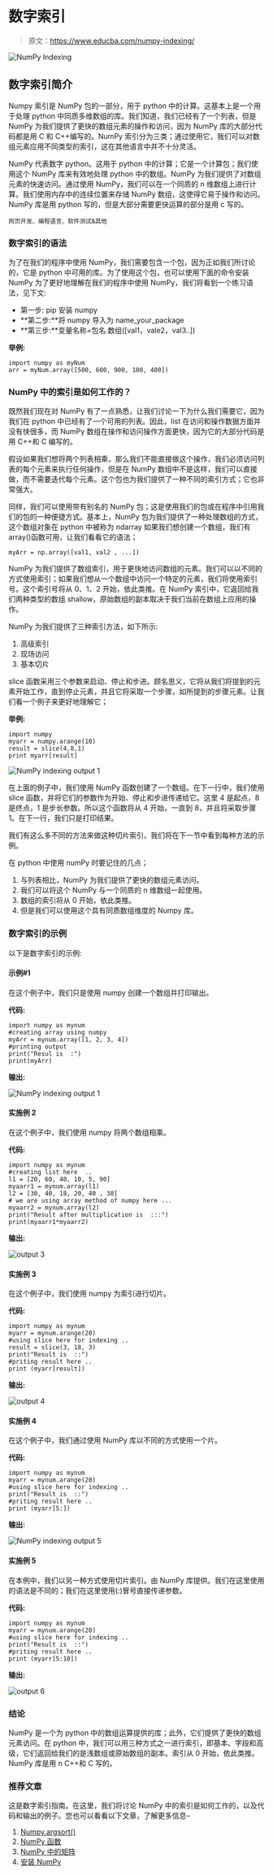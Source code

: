 # 数字索引

> 原文：<https://www.educba.com/numpy-indexing/>

![NumPy Indexing](img/80444f5231c4c1bfc5a09921a423578e.png)



## 数字索引简介

Numpy 索引是 NumPy 包的一部分，用于 python 中的计算。这基本上是一个用于处理 python 中同质多维数组的库。我们知道，我们已经有了一个列表，但是 NumPy 为我们提供了更快的数组元素的操作和访问，因为 NumPy 库的大部分代码都是用 C 和 C++编写的。NumPy 索引分为三类；通过使用它，我们可以对数组元素应用不同类型的索引，这在其他语言中并不十分灵活。

NumPy 代表数字 python。这用于 python 中的计算；它是一个计算包；我们使用这个 NumPy 库来有效地处理 python 中的数组。NumPy 为我们提供了对数组元素的快速访问。通过使用 NumPy，我们可以在一个同质的 n 维数组上进行计算。我们使用内存中的连续位置来存储 NumPy 数组，这使得它易于操作和访问。NumPy 库是用 python 写的，但是大部分需要更快运算的部分是用 c 写的。

<small>网页开发、编程语言、软件测试&其他</small>

### 数字索引的语法

为了在我们的程序中使用 NumPy，我们需要包含一个包，因为正如我们所讨论的，它是 python 中可用的库。为了使用这个包，也可以使用下面的命令安装 NumPy 为了更好地理解在我们的程序中使用 NumPy，我们将看到一个练习语法，见下文:

*   第一步: pip 安装 numpy
*   **第二步:**将 numpy 导入为 name_your_package
*   **第三步:**变量名称=包名.数组([val1，vale2，val3..])

**举例:**

```
import numpy as myNum
arr = myNum.array([500, 600, 900, 100, 400])
```

### NumPy 中的索引是如何工作的？

既然我们现在对 NumPy 有了一点熟悉，让我们讨论一下为什么我们需要它，因为我们在 python 中已经有了一个可用的列表。因此，list 在访问和操作数据方面并没有快很多，而 NumPy 数组在操作和访问操作方面更快，因为它的大部分代码是用 C++和 C 编写的。

假设如果我们想将两个列表相乘，那么我们不能直接做这个操作，我们必须访问列表的每个元素来执行任何操作，但是在 NumPy 数组中不是这样，我们可以直接做，而不需要迭代每个元素。这个包也为我们提供了一种不同的索引方式；它也非常强大。

同样，我们可以使用带有别名的 NumPy 包；这是使用我们的包或在程序中引用我们的包的一种便捷方式。基本上，NumPy 包为我们提供了一种处理数组的方式，这个数组对象在 python 中被称为 ndarray 如果我们想创建一个数组，我们有 array()函数可用，让我们看看它的语法；

```
myArr = np.array([val1, val2 , ...])
```

NumPy 为我们提供了数组索引，用于更快地访问数组的元素。我们可以以不同的方式使用索引；如果我们想从一个数组中访问一个特定的元素，我们将使用索引号。这个索引号将从 0、1、2 开始，依此类推。在 NumPy 索引中，它返回给我们两种类型的数组 shallow，原始数组的副本取决于我们当前在数组上应用的操作。

NumPy 为我们提供了三种索引方法，如下所示:

1.  高级索引
2.  现场访问
3.  基本切片

slice 函数采用三个参数来启动、停止和步进。顾名思义，它将从我们将提到的元素开始工作，直到停止元素，并且它将采取一个步骤，如所提到的步骤元素。让我们看一个例子来更好地理解它；

**举例:**

```
import numpy
myarr = numpy.arange(10)
result = slice(4,8,1)
print myarr[result]
```

![NumPy indexing output 1](img/c4894b43efcbe8688eda234779056a43.png)



在上面的例子中，我们使用 NumPy 函数创建了一个数组。在下一行中，我们使用 slice 函数，并将它们的参数作为开始、停止和步进传递给它。这里 4 是起点，8 是终点，1 是步长参数。所以这个函数将从 4 开始，一直到 8，并且将采取步骤 1。在下一行，我们只是打印结果。

我们有这么多不同的方法来做这种切片索引，我们将在下一节中看到每种方法的示例。

在 python 中使用 numPy 时要记住的几点；

1.  与列表相比，NumPy 为我们提供了更快的数组元素访问。
2.  我们可以将这个 NumPy 与一个同质的 n 维数组一起使用。
3.  数组的索引将从 0 开始，依此类推。
4.  但是我们可以使用这个具有同质数组维度的 Numpy 库。

### 数字索引的示例

以下是数字索引的示例:

#### 示例#1

在这个例子中，我们只是使用 numpy 创建一个数组并打印输出。

**代码:**

```
import numpy as mynum
#creating array using numpy
myArr = mynum.array([1, 2, 3, 4])
#printing output
print("Resul is  :")
print(myArr)
```

**输出:**

![NumPy indexing output 1](img/0dedf5aec7baa9d1c28b0222e4a59fd4.png)



#### 实施例 2

在这个例子中，我们使用 numpy 将两个数组相乘。

**代码:**

```
import numpy as mynum
#creating list here  ..
l1 = [20, 60, 40, 10, 5, 90]
myaarr1 = mynum.array(l1)
l2 = [30, 40, 18, 20, 40 , 38]
# we are using array method of numpy here ...
myaarr2 = mynum.array(l2)
print("Result after multiplication is  :::")
print(myaarr1*myaarr2)
```

**输出:**

![output 3](img/5f74a37f19c0ac78e40ad8a97f0ee6ed.png)



#### 实施例 3

在这个例子中，我们使用 numpy 为索引进行切片。

**代码:**

```
import numpy as mynum
myarr = mynum.arange(20)
#using slice here for indexing ..
result = slice(3, 18, 3)
print("Result is  ::")
#priting result here ..
print (myarr[result])
```

**输出:**

![output 4](img/70d6c2e6c028b20cfd62610918ac2474.png)



#### 实施例 4

在这个例子中，我们通过使用 NumPy 库以不同的方式使用一个片。

**代码:**

```
import numpy as mynum
myarr = mynum.arange(20)
#using slice here for indexing ..
print("Result is  ::")
#priting result here ..
print (myarr[5:])
```

**输出:**

![NumPy indexing output 5](img/042dc163b915268f8ba998a683807c58.png)



#### 实施例 5

在本例中，我们以另一种方式使用切片索引。由 NumPy 库提供。我们在这里使用的语法是不同的；我们在这里使用(:)冒号直接传递参数。

**代码:**

```
import numpy as mynum
myarr = mynum.arange(20)
#using slice here for indexing ..
print("Result is  ::")
#priting result here ..
print (myarr[5:10])
```

**输出:**

![output 6](img/2d0080b11a2ee05308b9afe7595eca67.png)



### 结论

NumPy 是一个为 python 中的数组运算提供的库；此外，它们提供了更快的数组元素访问。在 python 中，我们可以用三种方式之一进行索引，即基本、字段和高级，它们返回给我们的是浅数组或原始数组的副本。索引从 0 开始，依此类推。NumPy 库是用 n C++和 C 写的。

### 推荐文章

这是数字索引指南。在这里，我们将讨论 NumPy 中的索引是如何工作的，以及代码和输出的例子。您也可以看看以下文章，了解更多信息–

1.  [Numpy.argsort()](https://www.educba.com/numpy-argsort/)
2.  [NumPy 函数](https://www.educba.com/numpy-functions/)
3.  [NumPy 中的矩阵](https://www.educba.com/matrix-in-numpy/)
4.  [安装 NumPy](https://www.educba.com/install-numpy/)





